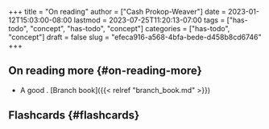 +++
title = "On reading"
author = ["Cash Prokop-Weaver"]
date = 2023-01-12T15:03:00-08:00
lastmod = 2023-07-25T11:20:13-07:00
tags = ["has-todo", "concept", "has-todo", "concept"]
categories = ["has-todo", "concept"]
draft = false
slug = "efeca916-a568-4bfa-bede-d458b8cd6746"
+++

## On reading more {#on-reading-more}

-   A good  . [Branch book]({{< relref "branch_book.md" >}})


## Flashcards {#flashcards}

